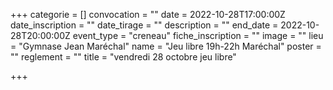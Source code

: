 +++
categorie = []
convocation = ""
date = 2022-10-28T17:00:00Z
date_inscription = ""
date_tirage = ""
description = ""
end_date = 2022-10-28T20:00:00Z
event_type = "creneau"
fiche_inscription = ""
image = ""
lieu = "Gymnase Jean Maréchal"
name = "Jeu libre 19h-22h Maréchal"
poster = ""
reglement = ""
title = "vendredi 28 octobre jeu libre"

+++
